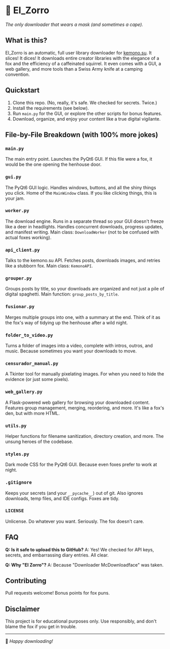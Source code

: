 # 🦊 El_Zorro

*The only downloader that wears a mask (and sometimes a cape).*

## What is this?
El_Zorro is an automatic, full user library downloader for [kemono.su](https://kemono.su/). It slices! It dices! It downloads entire creator libraries with the elegance of a fox and the efficiency of a caffeinated squirrel. It even comes with a GUI, a web gallery, and more tools than a Swiss Army knife at a camping convention.

## Quickstart
1. Clone this repo. (No, really, it's safe. We checked for secrets. Twice.)
2. Install the requirements (see below).
3. Run `main.py` for the GUI, or explore the other scripts for bonus features.
4. Download, organize, and enjoy your content like a true digital vigilante.

## File-by-File Breakdown (with 100% more jokes)

### `main.py`
The main entry point. Launches the PyQt6 GUI. If this file were a fox, it would be the one opening the henhouse door.

### `gui.py`
The PyQt6 GUI logic. Handles windows, buttons, and all the shiny things you click. Home of the `MainWindow` class. If you like clicking things, this is your jam.

### `worker.py`
The download engine. Runs in a separate thread so your GUI doesn't freeze like a deer in headlights. Handles concurrent downloads, progress updates, and manifest writing. Main class: `DownloadWorker` (not to be confused with actual foxes working).

### `api_client.py`
Talks to the kemono.su API. Fetches posts, downloads images, and retries like a stubborn fox. Main class: `KemonoAPI`.

### `grouper.py`
Groups posts by title, so your downloads are organized and not just a pile of digital spaghetti. Main function: `group_posts_by_title`.

### `fusionar.py`
Merges multiple groups into one, with a summary at the end. Think of it as the fox's way of tidying up the henhouse after a wild night.

### `folder_to_video.py`
Turns a folder of images into a video, complete with intros, outros, and music. Because sometimes you want your downloads to move.

### `censurador_manual.py`
A Tkinter tool for manually pixelating images. For when you need to hide the evidence (or just some pixels).

### `web_gallery.py`
A Flask-powered web gallery for browsing your downloaded content. Features group management, merging, reordering, and more. It's like a fox's den, but with more HTML.

### `utils.py`
Helper functions for filename sanitization, directory creation, and more. The unsung heroes of the codebase.

### `styles.py`
Dark mode CSS for the PyQt6 GUI. Because even foxes prefer to work at night.

### `.gitignore`
Keeps your secrets (and your `__pycache__`) out of git. Also ignores downloads, temp files, and IDE configs. Foxes are tidy.

### `LICENSE`
Unlicense. Do whatever you want. Seriously. The fox doesn't care.

## FAQ
**Q: Is it safe to upload this to GitHub?**
A: Yes! We checked for API keys, secrets, and embarrassing diary entries. All clear.

**Q: Why "El Zorro"?**
A: Because "Downloader McDownloadface" was taken.

## Contributing
Pull requests welcome! Bonus points for fox puns.

## Disclaimer
This project is for educational purposes only. Use responsibly, and don't blame the fox if you get in trouble.

---

🦊 *Happy downloading!*

